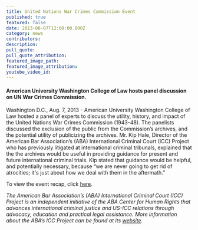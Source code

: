 ```yaml
---
title: United Nations War Crimes Commission Event
published: true
featured: false
date: 2013-08-07T12:00:00.000Z
category: news
contributors:
description:
pull_quote:
pull_quote_attribution:
featured_image_path:
featured_image_attribution:
youtube_video_id:
---
```



#### American University Washington College of Law hosts panel discussion on UN War Crimes Commission.

Washington D.C., Aug. 7, 2013 - American University Washington College of Law hosted a panel of experts to discuss the utility, history, and impact of the United Nations War Crimes Commission (1943-48). The panelists discussed the exclusion of the public from the Commission’s archives, and the potential utility of publicizing the archives. Mr. Kip Hale, Director of the American Bar Association’s (ABA) International Criminal Court (ICC) Project who has previously litigated at international criminal tribunals, explained that the the archives would be useful in providing guidance for present and future international criminal trials. Kip stated that guidance would be helpful, and potentially necessary, because “we are never going to get rid of atrocities; it's just about how we deal with them in the aftermath.”

To view the event recap, click [here](https://www.international-criminal-justice-today.org/events/united-nations-war-crimes-commission-event/).

*The American Bar Association’s (ABA) International Criminal Court (ICC) Project is an independent initiative of the ABA Center for Human Rights that advances international criminal justice and US-ICC relations through advocacy, education and practical legal assistance. More information about the ABA’s ICC Project can be found at its [website](http://www.aba-icc.org/).*